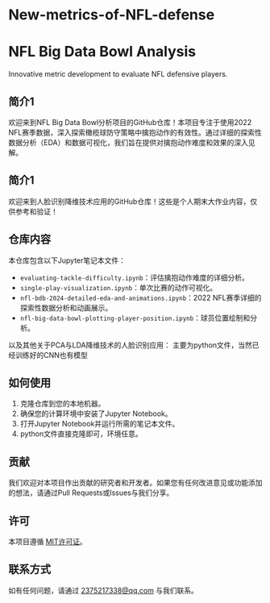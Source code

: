 # New-metrics-of-NFL-defense

# NFL Big Data Bowl Analysis
Innovative metric development to evaluate NFL defensive players.
## 简介1

欢迎来到NFL Big Data Bowl分析项目的GitHub仓库！本项目专注于使用2022 NFL赛季数据，深入探索橄榄球防守策略中擒抱动作的有效性。通过详细的探索性数据分析（EDA）和数据可视化，我们旨在提供对擒抱动作难度和效果的深入见解。

## 简介1

欢迎来到人脸识别降维技术应用的GitHub仓库！这些是个人期末大作业内容，仅供参考和验证！

## 仓库内容

本仓库包含以下Jupyter笔记本文件：

- `evaluating-tackle-difficulty.ipynb`：评估擒抱动作难度的详细分析。
- `single-play-visualization.ipynb`：单次比赛的动作可视化。
- `nfl-bdb-2024-detailed-eda-and-animations.ipynb`：2022 NFL赛季详细的探索性数据分析和动画展示。
- `nfl-big-data-bowl-plotting-player-position.ipynb`：球员位置绘制和分析。

以及其他关于PCA与LDA降维技术的人脸识别应用：
主要为python文件，当然已经训练好的CNN也有模型

## 如何使用

1. 克隆仓库到您的本地机器。
2. 确保您的计算环境中安装了Jupyter Notebook。
3. 打开Jupyter Notebook并运行所需的笔记本文件。
4. python文件直接克隆即可，环境任意。
## 贡献

我们欢迎对本项目作出贡献的研究者和开发者。如果您有任何改进意见或功能添加的想法，请通过Pull Requests或Issues与我们分享。

## 许可

本项目遵循 [MIT许可证](LICENSE)。

## 联系方式

如有任何问题，请通过 [2375217338@qq.com](mailto:2375217338@qq.com)  与我们联系。

